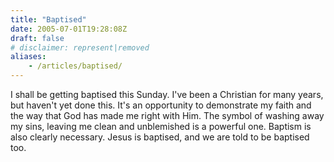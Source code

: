 ```yaml
---
title: "Baptised"
date: 2005-07-01T19:28:08Z
draft: false
# disclaimer: represent|removed
aliases:
    - /articles/baptised/
---
```


I shall be getting baptised this Sunday.<!--more--> I've been a Christian for many years, but haven't yet done this. It's an opportunity to demonstrate my faith and the way that God has made me right with Him. The symbol of washing away my sins, leaving me clean and unblemished is a powerful one. Baptism is also clearly necessary. Jesus is baptised, and we are told to be baptised too.
